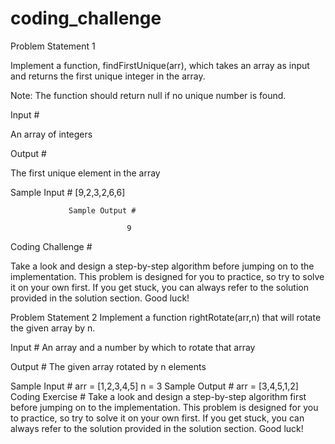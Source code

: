 # coding_challenge
Problem Statement 1

Implement a function, findFirstUnique(arr), which takes an array as input and returns the first unique integer in the array.

Note: The function should return null if no unique number is found.

Input #

An array of integers

Output #

The first unique element in the array

Sample Input #
                            [9,2,3,2,6,6]

                 Sample Output #

                              9

Coding Challenge #

Take a look and design a step-by-step algorithm before jumping on to the implementation. This problem is designed for you to practice, so try to solve it on your own first. If you get stuck, you can always refer to the solution provided in the solution section. Good luck!

 

 

 
 
Problem Statement 2
Implement a function rightRotate(arr,n) that will rotate the given array by n.

Input #
An array and a number by which to rotate that array

Output #
The given array rotated by n elements

Sample Input #
arr = [1,2,3,4,5]
n = 3
Sample Output #
arr = [3,4,5,1,2]
Coding Exercise #
Take a look and design a step-by-step algorithm first before jumping on to the implementation. This problem is designed for you to practice, so try to solve it on your own first. If you get stuck, you can always refer to the solution provided in the solution section. Good luck!